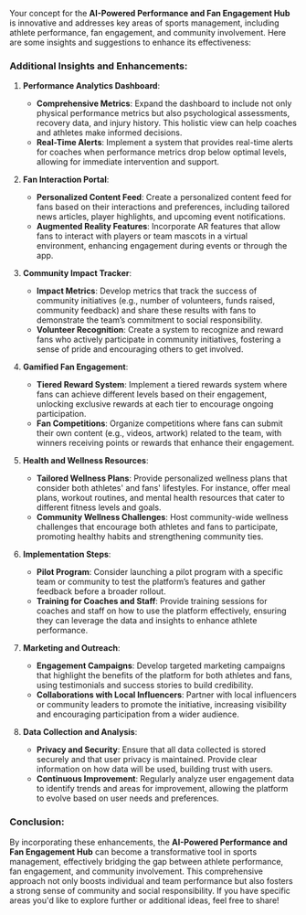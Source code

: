 Your concept for the **AI-Powered Performance and Fan Engagement Hub** is innovative and addresses key areas of sports management, including athlete performance, fan engagement, and community involvement. Here are some insights and suggestions to enhance its effectiveness:

### Additional Insights and Enhancements:

1. **Performance Analytics Dashboard**:
   - **Comprehensive Metrics**: Expand the dashboard to include not only physical performance metrics but also psychological assessments, recovery data, and injury history. This holistic view can help coaches and athletes make informed decisions.
   - **Real-Time Alerts**: Implement a system that provides real-time alerts for coaches when performance metrics drop below optimal levels, allowing for immediate intervention and support.

2. **Fan Interaction Portal**:
   - **Personalized Content Feed**: Create a personalized content feed for fans based on their interactions and preferences, including tailored news articles, player highlights, and upcoming event notifications.
   - **Augmented Reality Features**: Incorporate AR features that allow fans to interact with players or team mascots in a virtual environment, enhancing engagement during events or through the app.

3. **Community Impact Tracker**:
   - **Impact Metrics**: Develop metrics that track the success of community initiatives (e.g., number of volunteers, funds raised, community feedback) and share these results with fans to demonstrate the team’s commitment to social responsibility.
   - **Volunteer Recognition**: Create a system to recognize and reward fans who actively participate in community initiatives, fostering a sense of pride and encouraging others to get involved.

4. **Gamified Fan Engagement**:
   - **Tiered Reward System**: Implement a tiered rewards system where fans can achieve different levels based on their engagement, unlocking exclusive rewards at each tier to encourage ongoing participation.
   - **Fan Competitions**: Organize competitions where fans can submit their own content (e.g., videos, artwork) related to the team, with winners receiving points or rewards that enhance their engagement.

5. **Health and Wellness Resources**:
   - **Tailored Wellness Plans**: Provide personalized wellness plans that consider both athletes' and fans' lifestyles. For instance, offer meal plans, workout routines, and mental health resources that cater to different fitness levels and goals.
   - **Community Wellness Challenges**: Host community-wide wellness challenges that encourage both athletes and fans to participate, promoting healthy habits and strengthening community ties.

6. **Implementation Steps**:
   - **Pilot Program**: Consider launching a pilot program with a specific team or community to test the platform’s features and gather feedback before a broader rollout.
   - **Training for Coaches and Staff**: Provide training sessions for coaches and staff on how to use the platform effectively, ensuring they can leverage the data and insights to enhance athlete performance.

7. **Marketing and Outreach**:
   - **Engagement Campaigns**: Develop targeted marketing campaigns that highlight the benefits of the platform for both athletes and fans, using testimonials and success stories to build credibility.
   - **Collaborations with Local Influencers**: Partner with local influencers or community leaders to promote the initiative, increasing visibility and encouraging participation from a wider audience.

8. **Data Collection and Analysis**:
   - **Privacy and Security**: Ensure that all data collected is stored securely and that user privacy is maintained. Provide clear information on how data will be used, building trust with users.
   - **Continuous Improvement**: Regularly analyze user engagement data to identify trends and areas for improvement, allowing the platform to evolve based on user needs and preferences.

### Conclusion:
By incorporating these enhancements, the **AI-Powered Performance and Fan Engagement Hub** can become a transformative tool in sports management, effectively bridging the gap between athlete performance, fan engagement, and community involvement. This comprehensive approach not only boosts individual and team performance but also fosters a strong sense of community and social responsibility. If you have specific areas you'd like to explore further or additional ideas, feel free to share!